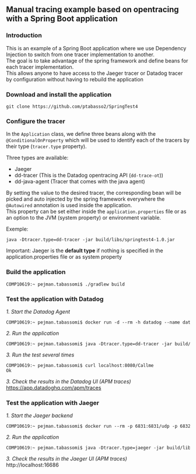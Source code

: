 
## Manual tracing example based on opentracing with a Spring Boot application 


### Introduction

This is an example of a Spring Boot application where we use Dependency Injection to switch from one tracer implementation to another.<br>
The goal is to take advantage of the spring framework and define beans for each tracer implementation.<br>
This allows anyone to have access to the Jaeger tracer or Datadog tracer by configuration without having to rebuild the application


### Download and install the application

<pre style="font-size: 12px">
git clone https://github.com/ptabasso2/SpringTest4
</pre>

### Configure the tracer
In the `Application` class, we define three beans along with the `@ConditionalOnProperty` which will be used to identify each of the tracers by their type (`tracer.type` property).<br>

Three types are available:
+ Jaeger
+ dd-tracer (This is the Datadog opentracing API (`dd-trace-ot`))
+ dd-java-agent (Tracer that comes with the java agent)


By setting the value to the desired tracer, the corresponding bean will be picked and auto injected by the spring framework everywhere the `@Autowired` annotation is used inside the application.<br>
This property can be set either inside the `application.properties` file or as an option to the JVM (system property) or environment variable. <br>

Exemple:
<pre style="font-size: 12px">
java -Dtracer.type=dd-tracer -jar build/libs/springtest4-1.0.jar
</pre>

Important: Jaeger is the **default type** if nothing is specified in the application.properties file or as system property

### Build the application

<pre style="font-size: 12px">
COMP10619:~ pejman.tabassomi$ ./gradlew build
</pre>


### Test the application with  Datadog

_1. Start the  Datadog Agent_
<pre style="font-size: 12px">
COMP10619:~ pejman.tabassomi$ docker run -d --rm -h datadog --name datadog_agent -v /var/run/docker.sock:/var/run/docker.sock:ro -v /proc/:/host/proc/:ro -v /sys/fs/cgroup/:/host/sys/fs/cgroup:ro -p 8126:8126 -p 8125:8125/udp -e DD_API_KEY=xxxxxxxxxxxxxxxxxxxxxxx -e DD_TAGS=env:datadoghq.com -e DD_APM_ENABLED=true -e DD_APM_NON_LOCAL_TRAFFIC=true -e DD_PROCESS_AGENT_ENABLED=true -e DD_LOG_LEVEL=debug gcr.io/datadoghq/agent:7
</pre>

_2. Run the application_
<pre style="font-size: 12px">
COMP10619:~ pejman.tabassomi$ java -Dtracer.type=dd-tracer -jar build/libs/springtest4-1.0.jar
</pre>

_3. Run the test several times_ 
<pre style="font-size: 12px">
COMP10619:~ pejman.tabassomi$ curl localhost:8080/Callme
Ok
</pre>

_3. Check the results in the Datadog UI (APM traces)_<br>
https://app.datadoghq.com/apm/traces


### Test the application with Jaeger

_1. Start the Jaeger backend_
<pre style="font-size: 12px">
COMP10619:~ pejman.tabassomi$ docker run --rm -p 6831:6831/udp -p 6832:6832/udp -p 16686:16686 jaegertracing/all-in-one:1.7 --log-level=debug
</pre>

_2. Run the application_
<pre style="font-size: 12px">
COMP10619:~ pejman.tabassomi$ java -Dtracer.type=jaeger -jar build/libs/springtest4-1.0.jar
</pre>

_3. Check the results in the Jaeger UI (APM traces)_<br>
http://localhost:16686


